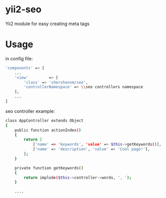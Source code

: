 # yii2-seo

Yii2 module for easy creating meta tags 

# Usage
in config file:
```sh
'components' => [
	...
    'view'         => [
        'class' => 'shershennm/seo',
        'controllerNamespace' => \\seo controllers namespace
    ],
    ...
]
```
seo controller example:
```sh
class AppController extends Object
{
	public function actionIndex()
	{
		return [
			['name' => 'keywords', 'value' => $this->getKeywords()],
			['name' => 'description', 'value' => 'Cool page!'],
		];
	}

	private function getKeywords()
	{
		return implode($this->controller->words, ', ');
	}

	....
```